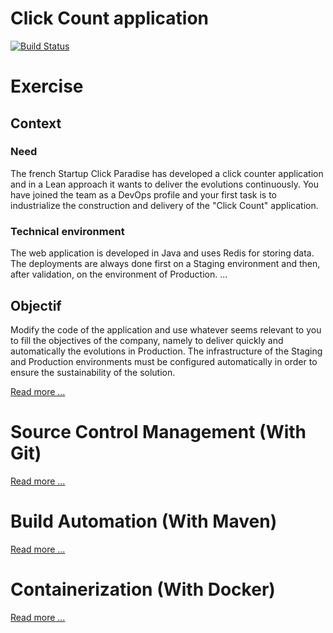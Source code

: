 # Click Count application

[![Build Status](https://travis-ci.org/xebia-france/click-count.svg)](https://travis-ci.org/xebia-france/click-count)

# Exercise

## Context

### Need

The french Startup Click Paradise has developed a click counter application and in a Lean approach
it wants to deliver the evolutions continuously.
You have joined the team as a DevOps profile and your first task is to industrialize
the construction and delivery of the "Click Count" application.


### Technical environment

The web application is developed in Java and uses Redis for storing data. The deployments
are always done first on a Staging environment and then, after validation, on the environment of
Production. ...

## Objectif

Modify the code of the application and use whatever seems relevant to you to fill
the objectives of the company, namely to deliver quickly and automatically the evolutions in
Production.
The infrastructure of the Staging and Production environments must be configured automatically
in order to ensure the sustainability of the solution. 

[Read more ...](docs/enonce.md)


# Source Control Management (With Git)

[Read more ...](docs/source_control_management.md)


# Build Automation (With Maven)

[Read more ...](docs/build_automation.md)


# Containerization (With Docker)

[Read more ...](docs/containerization.md)

